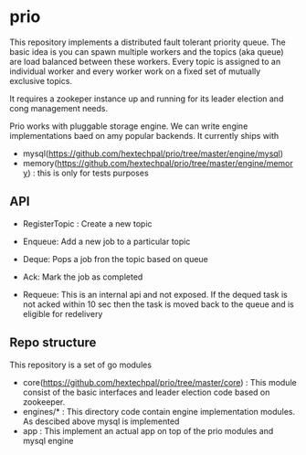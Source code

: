 # prio

This repository implements a distributed fault tolerant priority queue.
The basic idea is you can spawn multiple workers and the topics (aka queue) are load balanced between these workers.
Every topic is assigned to an individual worker and every worker work on a fixed set of mutually exclusive topics.

It requires a zookeper instance up and running for its leader election and cong management needs.

Prio works with pluggable storage engine. We can write engine implementations baed on amy popular backends. It currently ships with 

- mysql(https://github.com/hextechpal/prio/tree/master/engine/mysql)
- memory(https://github.com/hextechpal/prio/tree/master/engine/memory) : this is only for tests purposes

## API

- RegisterTopic : Create a new topic 
- Enqueue: Add a new job to a particular topic
- Deque: Pops a job fron the topic based on queue
- Ack: Mark the job as completed

- Requeue: This is an internal api and not exposed. If the dequed task is not acked within 10 sec then the task is moved back to the queue and is eligible for redelivery


## Repo structure 

This repository is a set of go modules

- core(https://github.com/hextechpal/prio/tree/master/core) : This module consist of the basic interfaces and leader election code based on zookeeper. 
- engines/* : This directory code contain engine implementation modules. As descibed above mysql is implemented
- app : This implement an actual app on top of the prio modules and mysql engine

